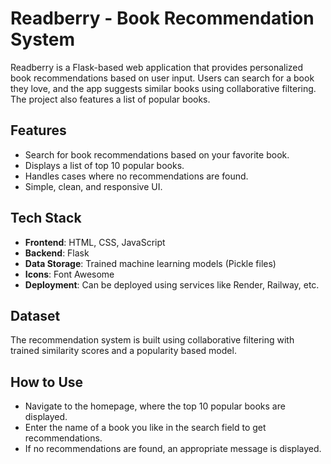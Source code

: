 # Readberry - Book Recommendation System
Readberry is a Flask-based web application that provides personalized book recommendations based on user input. Users can search for a book they love, and the app suggests similar books using collaborative filtering. The project also features a list of popular books.

## Features
- Search for book recommendations based on your favorite book.
- Displays a list of top 10 popular books.
- Handles cases where no recommendations are found.
- Simple, clean, and responsive UI.
  
## Tech Stack
- **Frontend**: HTML, CSS, JavaScript
- **Backend**: Flask
- **Data Storage**: Trained machine learning models (Pickle files)
- **Icons**: Font Awesome
- **Deployment**: Can be deployed using services like Render, Railway, etc.

## Dataset

The recommendation system is built using collaborative filtering with trained similarity scores and a popularity based model. 

## How to Use

- Navigate to the homepage, where the top 10 popular books are displayed.
- Enter the name of a book you like in the search field to get recommendations.
- If no recommendations are found, an appropriate message is displayed.
